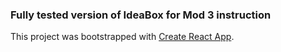 ### Fully tested version of IdeaBox for Mod 3 instruction

This project was bootstrapped with [Create React App](https://github.com/facebookincubator/create-react-app).



